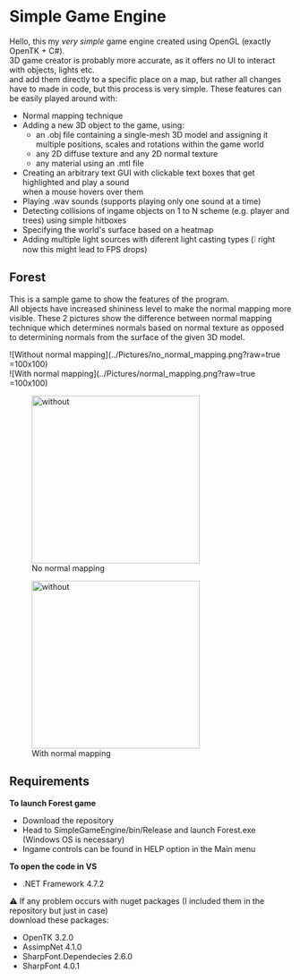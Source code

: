 Simple Game Engine
==============
Hello, this my *very simple* game engine created using OpenGL (exactly OpenTK + C#).  
3D game creator is probably more accurate, as it offers no UI to interact with objects, lights etc.  
and add them directly to a specific place on a map, but rather all changes have to made in code,
but this process is very simple.
These features can be easily played around with:  
- Normal mapping technique
- Adding a new 3D object to the game, using:
	- an .obj file containing a single-mesh 3D model and assigning it multiple positions, scales and rotations within the game world  
	- any 2D diffuse texture and any 2D normal texture  
	- any material using an .mtl file  
- Creating an arbitrary text GUI with clickable text boxes that get highlighted and play a sound  
  when a mouse hovers over them  
- Playing .wav sounds (supports playing only one sound at a time)
- Detecting collisions of ingame objects on 1 to N scheme (e.g. player and trees) using simple hitboxes
- Specifying the world's surface based on a heatmap
- Adding multiple light sources with diferent light casting types (:grey_exclamation: right now this might lead to FPS drops)

Forest 
--------------
This is a sample game to show the features of the program.  
All objects have increased shininess level to make the normal mapping
more visible. These 2 pictures show the difference between normal mapping technique which determines normals based on normal texture as opposed to
determining normals from the surface of the given 3D model.  

![Without normal mapping](../Pictures/no_normal_mapping.png?raw=true =100x100)  
![With normal mapping](../Pictures/normal_mapping.png?raw=true =100x100)  

<figure>
	<img src="../Pictures/no_normal_mapping.png?raw=true" alt="without" width="300" height="300">
	<figcaption>No normal mapping</figcaption>
</figure>

<figure>
	<img src="../Pictures/normal_mapping.png?raw=true" alt="without" width="300" height="300">
	<figcaption>With normal mapping</figcaption>
</figure>

Requirements  
--------------
**To launch Forest game**  
 - Download the repository  
 - Head to SimpleGameEngine/bin/Release and launch Forest.exe (Windows OS is necessary)  
 - Ingame controls can be found in HELP option in the Main menu  
  
**To open the code in VS**  
 - .NET Framework 4.7.2

:warning: If any problem occurs with nuget packages (I included them in the repository but just in case)  
download these packages:
 - OpenTK 3.2.0
 - AssimpNet 4.1.0
 - SharpFont.Dependecies 2.6.0
 - SharpFont 4.0.1


